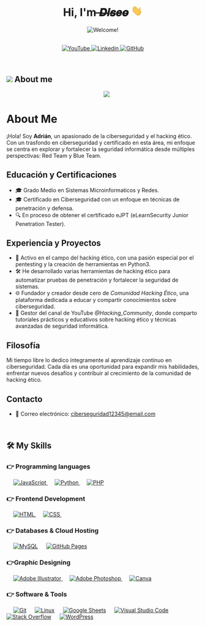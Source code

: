 <div align="center">
<h1> Hi, I'm  ̶𝑫̶𝒊̶𝒔̶𝒆̶𝒐̶  <img src="https://github.com/ABSphreak/ABSphreak/blob/master/gifs/Hi.gif" width="30px"></h1>

</div>

<div align="center" width="50">

<img src="https://github.com/D1se0/D1se0/assets/164921056/90a9e063-8c3e-4a2c-8303-4a24be13061d" alt="Welcome!" width="1000"/>

</div>

<br>

<p>
<div align="center">
  <a href="https://www.youtube.com/channel/UCTYFCMrN3NLa70bmpjRB--g" target="_blank">
  <img src="https://img.shields.io/badge/YouTube-%23FF0000.svg?tab=followers&logo=YouTube&logoColor=white" alt="YouTube">
</a>
  <a href="https://www.linkedin.com/in/adriaangaarcialopez" target="_blank">
  <img src="https://img.shields.io/badge/Linkedin-%230074D9.svg?logo=Linkedin&logoColor=white" alt="Linkedin">
</a>
  <a href="https://github.com/D1se0">
  <img src="https://img.shields.io/github/followers/D1se0?tab=followers&style=social" alt="GitHub">
</a>
</div>
</p>
 
<br>

## <picture><img src = "https://github.com/7oSkaaa/7oSkaaa/blob/main/Images/about_me.gif?raw=true" width = 50px></picture> About me

<picture> <img align="right" src="https://github.com/7oSkaaa/7oSkaaa/blob/main/Images/Right_Side.gif?raw=true" width = 250px></picture>

<br>

<h1>About Me</h1>
    <p>¡Hola! Soy <strong>Adrián</strong>, un apasionado de la ciberseguridad y el hacking ético. Con un trasfondo en ciberseguridad y certificado en esta área, mi enfoque se centra en explorar y fortalecer la seguridad informática desde múltiples perspectivas: Red Team y Blue Team.</p>

  <h2>Educación y Certificaciones</h2>
    <ul>
        <li>🎓 Grado Medio en Sistemas Microinformaticos y Redes.</li>
        <li>🎓 Certificado en Ciberseguridad con un enfoque en técnicas de penetración y defensa.</li>
        <li>🔍 En proceso de obtener el certificado eJPT (eLearnSecurity Junior Penetration Tester).</li>
  </ul>

  <h2>Experiencia y Proyectos</h2>
    <ul>
        <li>💼 Activo en el campo del hacking ético, con una pasión especial por el pentesting y la creación de herramientas en Python3.</li>
        <li>🛠️ He desarrollado varias herramientas de hacking ético para automatizar pruebas de penetración y fortalecer la seguridad de sistemas.</li>
        <li>🌐 Fundador y creador desde cero de <em>Comunidad Hacking Ético</em>, una plataforma dedicada a educar y compartir conocimientos sobre ciberseguridad.</li>
        <li>🎥 Gestor del canal de YouTube <em>@Hacking_Community</em>, donde comparto tutoriales prácticos y educativos sobre hacking ético y técnicas avanzadas de seguridad informática.</li>
  </ul>

  <h2>Filosofía</h2>
    <p>Mi tiempo libre lo dedico íntegramente al aprendizaje continuo en ciberseguridad. Cada día es una oportunidad para expandir mis habilidades, enfrentar nuevos desafíos y contribuir al crecimiento de la comunidad de hacking ético.</p>

  <h2>Contacto</h2>
    <ul>
        <li>📧 Correo electrónico: <a href="mailto:ciberseguridad12345@email.com">ciberseguridad12345@email.com</a></li>
    </ul>

<br>

## 🛠️ My Skills

### 👉 Programming languages

<p align="left"> 
  &emsp;
  <a href="https://developer.mozilla.org/en-US/docs/Web/JavaScript" target="_blank"> 
     <img alt="JavaScript" src="https://img.shields.io/badge/JavaScript%20-%23F7DF1E.svg?logo=javascript&logoColor=black">
   </a>
  &emsp;
   <a href="https://www.python.org" target="_blank">
    <img alt="Python" src="https://img.shields.io/badge/Python%20-%2314354C.svg?logo=python&logoColor=white">
  </a>
  &emsp;
  <a href="https://www.php.net/">
    <img alt="PHP" src="https://img.shields.io/badge/PHP-%23777BB4.svg?logo=php&logoColor=white"/>
  </a>
</p>

### 👉 Frontend Development
<p align="left"> 
  &emsp; 
  <a href="https://www.w3.org/html/" target="_blank"> 
   <img alt="HTML" src="https://img.shields.io/badge/HTML5%20-%23E34F26.svg?logo=html5&logoColor=white">
  </a>   
  &emsp;
  <a href="https://www.w3schools.com/css/" target="_blank">
    <img alt="CSS" src="https://img.shields.io/badge/CSS%20-%231572B6.svg?logo=css3&logoColor=white">
  </a> 
   &emsp;
</p>

### 👉 Databases & Cloud Hosting
<p align="left">
  &emsp;
    <a href="https://www.mysql.com/"><img alt="MySQL" src="https://img.shields.io/badge/MySQL-%2300758f?style=flat&logo=mysql&logoColor=white"></a>
  &emsp;
    <a href="https://www.github.com"><img alt="GitHub Pages" src="https://img.shields.io/badge/GitHub%20Pages-555555.svg?style=flat&logo=github&logoColor=white"></a>
  &emsp;
 </p>
  
### 👉Graphic Designing
<p align="left">
  &emsp;
   <a href="https://www.adobe.com/in/products/illustrator.html" target="_blank"> 
    <img alt="Adobe Illustrator" src="https://img.shields.io/badge/Adobe Illustrator-%23FF9A00.svg?style=flat&logo=adobeillustrator&logoColor=white"/>
  </a> 
   &emsp;
   <a href="https://www.adobe.com/in/products/photoshop.html" target="_blank"> 
    <img alt="Adobe Photoshop" src="https://img.shields.io/badge/Adobe Photoshop-%230074D9.svg?style=flat&logo=adobephotoshop&logoColor=white"/>
  </a> 
    &emsp;
  <a href="#">
  	<img alt="Canva" src="https://img.shields.io/badge/Canva-%2300C4CC.svg?style=flat&logo=Canva&logoColor=white"/>
  </a>
 </p>

 ### 👉 Software & Tools
 
<p>
  &emsp;
    <a href="#"><img alt="Git" src="https://img.shields.io/badge/Git%20-%23F05033.svg?logo=git&logoColor=white"></a>
  &emsp;
    <a href="#"><img alt="Linux" src="https://img.shields.io/badge/Linux-FCC624?style=flat&logo=linux&logoColor=black"></a>
  &emsp;
    <a href="#"><img alt="Google Sheets" src="https://img.shields.io/badge/Google%20Sheets%20-%2334A853.svg?logo=google%20sheets&logoColor=white"></a>
  &emsp;
    <a href="#"><img alt="Visual Studio Code" src="https://img.shields.io/badge/Visual%20Studio%20Code-0078d7.svg?logo=visual-studio-code&logoColor=white"></a>
  &emsp;
    <a href="#"><img alt="Stack Overflow" src="https://img.shields.io/badge/-Stack%20Overflow-FE7A16?logo=stack-overflow&logoColor=white"></a>
  &emsp;
    <a href="#"><img alt="WordPress" src="https://img.shields.io/badge/-WordPress-1F497D.svg?logo=wordpress&logoColor=white"></a>
  &emsp;
</p>

<br><br>
<!--!

**D1se0/D1se0** is a ✨ _special_ ✨ repository because its `README.md` (this file) appears on your GitHub profile.

Here are some ideas to get you started:

- 🔭 I’m currently working on ...
- 🌱 I’m currently learning ...
- 👯 I’m looking to collaborate on ...
- 🤔 I’m looking for help with 
...
- 💬 Ask me about ...
- 📫 How to reach me: ...
- 😄 Pronouns: ...
- ⚡ Fun fact: ...
-->
